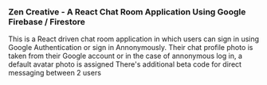 ### Zen Creative - A React Chat Room Application Using Google Firebase / Firestore

This is a React driven chat room application in which users can sign in using Google Authentication or sign in Annonymously.
Their chat profile photo is taken from their Google account or in the case of annonymous log in, a default avatar photo is assigned
There's additional beta code for direct messaging between 2 users
